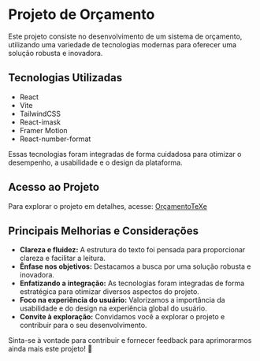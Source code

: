 # Projeto de Orçamento

Este projeto consiste no desenvolvimento de um sistema de orçamento, utilizando uma variedade de tecnologias modernas para oferecer uma solução robusta e inovadora.

## Tecnologias Utilizadas

- React
- Vite
- TailwindCSS
- React-imask
- Framer Motion
- React-number-format

Essas tecnologias foram integradas de forma cuidadosa para otimizar o desempenho, a usabilidade e o design da plataforma.

## Acesso ao Projeto

Para explorar o projeto em detalhes, acesse: [OrçamentoTeXe](https://orcamentotexe.surge.sh/)

## Principais Melhorias e Considerações

- **Clareza e fluidez:** A estrutura do texto foi pensada para proporcionar clareza e facilitar a leitura.
- **Ênfase nos objetivos:** Destacamos a busca por uma solução robusta e inovadora.
- **Enfatizando a integração:** As tecnologias foram integradas de forma estratégica para otimizar diversos aspectos do projeto.
- **Foco na experiência do usuário:** Valorizamos a importância da usabilidade e do design na experiência global do usuário.
- **Convite à exploração:** Convidamos você a explorar o projeto e contribuir para o seu desenvolvimento.

Sinta-se à vontade para contribuir e fornecer feedback para aprimorarmos ainda mais este projeto! 🚀
